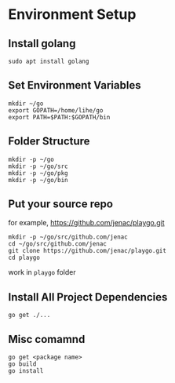 # Environment Setup

## Install golang
```
sudo apt install golang
```

## Set Environment Variables
```
mkdir ~/go
export GOPATH=/home/lihe/go
export PATH=$PATH:$GOPATH/bin
```

## Folder Structure
```
mkdir -p ~/go
mkdir -p ~/go/src
mkdir -p ~/go/pkg
mkdir -p ~/go/bin
```

## Put your source repo
for example, https://github.com/jenac/playgo.git
```
mkdir -p ~/go/src/github.com/jenac
cd ~/go/src/github.com/jenac
git clone https://github.com/jenac/playgo.git
cd playgo
```
work in `playgo` folder

## Install All Project Dependencies
```
go get ./...
```

## Misc comamnd
```
go get <package name>
go build
go install
```
